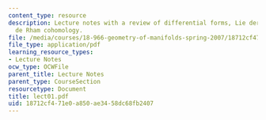 ```yaml
---
content_type: resource
description: Lecture notes with a review of differential forms, Lie derivative, and
  de Rham cohomology.
file: /media/courses/18-966-geometry-of-manifolds-spring-2007/18712cf471e0a850ae3458dc68fb2407_lect01.pdf
file_type: application/pdf
learning_resource_types:
- Lecture Notes
ocw_type: OCWFile
parent_title: Lecture Notes
parent_type: CourseSection
resourcetype: Document
title: lect01.pdf
uid: 18712cf4-71e0-a850-ae34-58dc68fb2407
---
```

